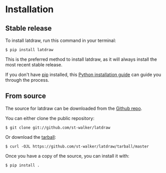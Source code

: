 # Installation

## Stable release

To install latdraw, run this command in your
terminal:

``` console
$ pip install latdraw
```

This is the preferred method to install latdraw, as it will always install the most recent stable release.

If you don't have [pip][] installed, this [Python installation guide][]
can guide you through the process.

## From source

The source for latdraw can be downloaded from
the [Github repo][].

You can either clone the public repository:

``` console
$ git clone git://github.com/st-walker/latdraw
```

Or download the [tarball][]:

``` console
$ curl -OJL https://github.com/st-walker/latdraw/tarball/master
```

Once you have a copy of the source, you can install it with:

``` console
$ pip install .
```

  [pip]: https://pip.pypa.io
  [Python installation guide]: http://docs.python-guide.org/en/latest/starting/installation/
  [Github repo]: https://github.com/%7B%7B%20cookiecutter.github_username%20%7D%7D/%7B%7B%20cookiecutter.project_slug%20%7D%7D
  [tarball]: https://github.com/%7B%7B%20cookiecutter.github_username%20%7D%7D/%7B%7B%20cookiecutter.project_slug%20%7D%7D/tarball/master
